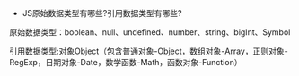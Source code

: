 - JS原始数据类型有哪些?引用数据类型有哪些?

原始数据类型：boolean、null、undefined、number、string、bigInt、Symbol

引用数据类型:对象Object（包含普通对象-Object，数组对象-Array，正则对象-RegExp，日期对象-Date，数学函数-Math，函数对象-Function）